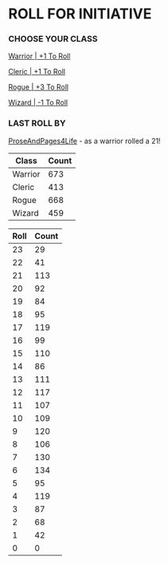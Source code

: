 # ROLL FOR INITIATIVE
### CHOOSE YOUR CLASS

[Warrior | +1 To Roll](https://github.com/benjaminsampica/benjaminsampica/issues/new?title=roll%7Cwarrior&body=Just+click+%27Submit+new+issue%27.)

[Cleric | +1 To Roll](https://github.com/benjaminsampica/benjaminsampica/issues/new?title=roll%7Ccleric&body=Just+click+%27Submit+new+issue%27.)

[Rogue | +3 To Roll](https://github.com/benjaminsampica/benjaminsampica/issues/new?title=roll%7Crogue&body=Just+click+%27Submit+new+issue%27.)

[Wizard | -1 To Roll](https://github.com/benjaminsampica/benjaminsampica/issues/new?title=roll%7Cwizard&body=Just+click+%27Submit+new+issue%27.)
### LAST ROLL BY
[ProseAndPages4Life](https://www.github.com/ProseAndPages4Life) - as a warrior rolled a 21!

|Class|Count|
|-|-|
|Warrior|673|
|Cleric|413|
|Rogue|668|
|Wizard|459|

|Roll|Count|
|-|-|
|23|29
|22|41
|21|113
|20|92
|19|84
|18|95
|17|119
|16|99
|15|110
|14|86
|13|111
|12|117
|11|107
|10|109
|9|120
|8|106
|7|130
|6|134
|5|95
|4|119
|3|87
|2|68
|1|42
|0|0
